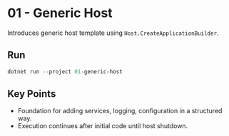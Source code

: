 # 01 - Generic Host

Introduces generic host template using `Host.CreateApplicationBuilder`.

## Run

```powershell
dotnet run --project 01-generic-host
```

## Key Points

- Foundation for adding services, logging, configuration in a structured way.
- Execution continues after initial code until host shutdown.
